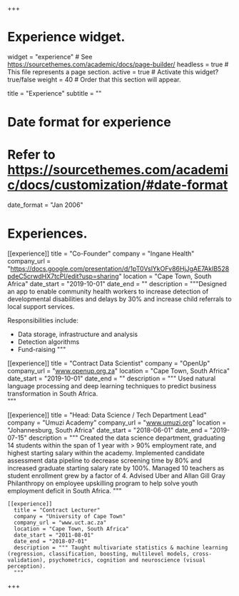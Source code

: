+++
# Experience widget.
widget = "experience"  # See https://sourcethemes.com/academic/docs/page-builder/
headless = true  # This file represents a page section.
active = true  # Activate this widget? true/false
weight = 40  # Order that this section will appear.

title = "Experience"
subtitle = ""

# Date format for experience
#   Refer to https://sourcethemes.com/academic/docs/customization/#date-format
date_format = "Jan 2006"

# Experiences.

[[experience]]
  title = "Co-Founder"
  company = "Ingane Health"
  company_url = "https://docs.google.com/presentation/d/1pT0VslYkOFv86HjJgAE7AkIB528pdeC5crwdHX7tcPI/edit?usp=sharing"
  location = "Cape Town, South Africa"
  date_start = "2019-10-01"
  date_end = ""
  description = """Designed an app to enable community health workers to increase detection of developmental disabilities and delays by 30% and increase child referrals to local support services.

  Responsibilities include:

  * Data storage, infrastructure and analysis
  * Detection algorithms
  * Fund-raising
"""

[[experience]]
  title = "Contract Data Scientist"
  company = "OpenUp"
  company_url = "www.openup.org.za"
  location = "Cape Town, South Africa"
  date_start = "2019-10-01"
  date_end = ""
  description = """ Used natural language processing and deep learning techniques to predict business transformation in South Africa.  
  """

  [[experience]]
    title = "Head: Data Science / Tech Department Lead"
    company = "Umuzi Academy"
    company_url = "www.umuzi.org"
    location = "Johannesburg, South Africa"
    date_start = "2018-06-01"
    date_end = "2019-07-15"
    description = """ Created the data science department, graduating 14 students within the span of 1 year with > 90% employment rate, and highest starting salary within the academy. Implemented candidate assessment data pipeline to decrease screening time by 80% and increased graduate starting salary rate by 100%. Managed 10 teachers as student enrollment grew by a factor of 4. Advised Uber and Allan Gill Gray Philanthropy on employee upskilling program to help solve youth employment deficit in South Africa.
    """

    [[experience]]
      title = "Contract Lecturer"
      company = "University of Cape Town"
      company_url = "www.uct.ac.za"
      location = "Cape Town, South Africa"
      date_start = "2011-08-01"
      date_end = "2018-07-01"
      description = """ Taught multivariate statistics & machine learning (regression, classification, boosting, multilevel models, cross-validation), psychometrics, cognition and neuroscience (visual perception).
      """

+++
